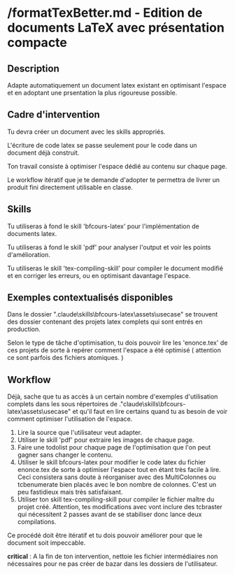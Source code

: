# /formatTexBetter.md - Edition de documents LaTeX avec présentation compacte

## Description

Adapte automatiquement un document latex existant en optimisant l'espace et en adoptant une prsentation la plus rigoureuse possible.

## Cadre d'intervention

Tu devra créer un document avec les skills appropriés.

L'écriture de code latex se passe seulement pour le code dans un document déjà construit.

Ton travail consiste à optimiser l'espace dédié au contenu sur chaque page.

Le workflow itératif que je te demande d'adopter te permettra de livrer un produit fini directement utilisable en classe.

## Skills

Tu utiliseras à fond le skill 'bfcours-latex' pour l'implémentation de documents latex.

Tu utiliseras à fond le skill 'pdf' pour analyser l'output et voir les points d'amélioration.

Tu utiliseras le skill 'tex-compiling-skill' pour compiler le document modifié et en corriger les erreurs, ou en optimisant davantage l'espace.

## Exemples contextualisés disponibles

Dans le dossier ".claude\skills\bfcours-latex\assets\usecase" se trouvent des dossier contenant des projets latex complets qui sont entrés en production.

Selon le type de tâche d'optimisation, tu dois pouvoir lire les 'enonce.tex' de ces projets de sorte à repérer comment l'espace a été optimisé ( attention ce sont parfois des fichiers atomiques. )

## Workflow

Déjà, sache que tu as accès à un certain nombre d'exemples d'utilisation complets dans les sous répertoires de ."claude\skills\bfcours-latex\assets\usecase" et qu'il faut en lire certains quand tu as besoin de voir comment optimiser l'utilisation de l'espace.

1. Lire la source que l'utilisateur veut adapter.
2. Utiliser le skill 'pdf' pour extraire les images de chaque page.
3. Faire une todolist pour chaque page de l'optimisation que l'on peut gagner sans changer le contenu.
4. Utiliser le skill bfcours-latex pour modifier le code latex du fichier enonce.tex de sorte à optimiser l'espace tout en étant très facile à lire. Ceci consistera sans doute à réorganiser avec des MultiColonnes ou tcbenumerate bien placés avec le bon nombre de colonnes. C'est un peu fastidieux mais très satisfaisant.
5. Utiliser ton skill tex-compiling-skill pour compiler le fichier maître du projet créé. Attention, tes modifications avec vont inclure des tcbraster qui nécessitent 2 passes avant de se stabiliser donc lance deux compilations.

Ce procédé doit être itératif et tu dois pouvoir améliorer pour que le document soit impeccable.

**critical** : A la fin de ton intervention, nettoie les fichier intermédiaires non nécessaires pour ne pas créer de bazar dans les dossiers de l'utilisateur.
